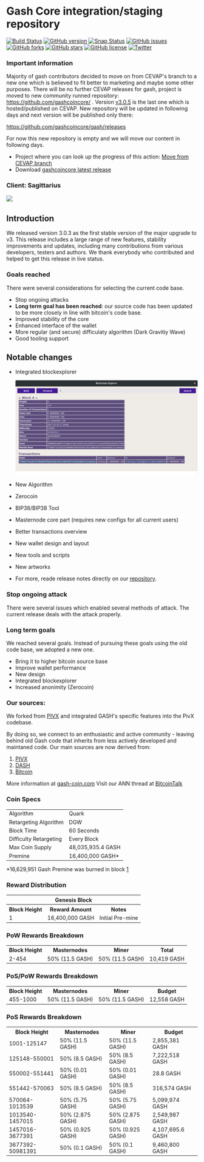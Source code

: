 Gash Core integration/staging repository
=====================================

[![Build Status](https://travis-ci.org/cevap/gash.svg?branch=master)](https://travis-ci.org/cevap/gash) [![GitHub version](https://badge.fury.io/gh/cevap%2Fgash.svg)](https://badge.fury.io/gh/cevap%2Fgash) [![Snap Status](https://build.snapcraft.io/badge/cevap/gash.svg)](https://build.snapcraft.io/user/cevap/gash) [![GitHub issues](https://img.shields.io/github/issues/cevap/gash.svg)](https://github.com/cevap/gash/issues) [![GitHub forks](https://img.shields.io/github/forks/cevap/gash.svg)](https://github.com/cevap/gash/network) [![GitHub stars](https://img.shields.io/github/stars/cevap/gash.svg)](https://github.com/cevap/gash/stargazers) [![GitHub license](https://img.shields.io/github/license/cevap/gash.svg)](https://github.com/cevap/gash) [![Twitter](https://img.shields.io/twitter/url/https/github.com/cevap/gash.svg?style=social)](https://twitter.com/intent/tweet?text=Wow:&url=https%3A%2F%2Fgithub.com%2Fcevap%2Fgash)

### Important information

Majority of gash contributors decided to move on from CEVAP's branch to a new one which is believed to fit better to marketing and maybe some other purposes. There will be no further CEVAP releases for gash, project is moved to new community runned repository: https://github.com/gashcoincore/ . Version [v3.0.5](https://github.com/cevap/gash/releases/tag/3.0.5) is the last one which is hosted/published on CEVAP. New repository will be updated in following days and next version will be published only there: 

  https://github.com/gashcoincore/gash/releases
  
For now this new repository is empty and we will move our content in following days. 

  - Project where you can look up the progress of this action: [Move from CEVAP branch](https://github.com/orgs/gashcoincore/projects/1)
  - Download [gashcoincore latest release](https://github.com/gashcoincore/gash/releases)

### Client: Sagittarius

![](assets/images/Sagittarius.jpg)

## Introduction

We released version 3.0.3 as the first stable version of the major upgrade to v3. This release includes a large range of new features, stability improvements and updates, including many contributions from various developers, testers and authors. We thank everybody who contributed and helped to get this release in live status.

### Goals reached

There were several considerations for selecting the current code base.

  - Stop ongoing attacks
  - **Long term goal has been reached**: our source code has been updated to be more closely in line with bitcoin's code base.
  - Improved stability of the core
  - Enhanced interface of the wallet
  - More regular (and secure) difficulaty algorithm (Dark Gravitiy Wave)
  - Good tooling support
 
## Notable changes

 - Integrated blockexplorer

   ![Blockexplorer](assets/images/integrated-blockexplorer.png)

 - New Algorithm
 - Zerocoin
 - BIP38/BIP38 Tool
 - Masternode core part (requires new configs for all current users)
 - Better transactions overview
 - New wallet design and layout
 - New tools and scripts
 - New artworks
 - For more, reade release notes directly on our [repository](https://github.com/cevap/gash).
### Stop ongoing attack

There were several issues which enabled several methods of attack. The current release deals with the attack properly.

### Long term goals
We reached several goals. Instead of pursuing these goals using the old code base, we adopted a new one.

 - Bring it to higher bitcoin source base
 - Improve wallet performance
 - New design
 - Integrated blockexplorer
 - Increased anonimity (Zerocoin)

### Our sources: 
We forked from [PIVX](https://github.com/PIVX-Project/PIVX) and integrated GASH's specific features into the PivX codebase.

By doing so, we connect to an enthusiastic and active community - leaving behind old Gash code that inherits from less actively developed and maintaned code. Our main sources are now derived from:

  1. [PIVX](https://github.com/PIVX-Project/PIVX)
  1. [DASH](https://github.com/dashpay/dash)
  1. [Bitcoin](https://github.com/bitcoin/bitcoin)


More information at [gash-coin.com](https://www.gash-coin.com) Visit our ANN thread at [BitcoinTalk](https://bitcointalk.org/index.php?topic=1443633.7200)

### Coin Specs
<table>
<tr><td>Algorithm</td><td>Quark</td></tr>
<tr><td>Retargeting Algorithm</td><td>DGW</td></tr>
<tr><td>Block Time</td><td>60 Seconds</td></tr>
<tr><td>Difficulty Retargeting</td><td>Every Block</td></tr>
<tr><td>Max Coin Supply</td><td>48,035,935.4 GASH</td></tr>
<tr><td>Premine</td><td>16,400,000 GASH*</td></tr>
</table>

*16,629,951 Gash Premine was burned in block [1](https://chainz.cryptoid.info/gash/block.dws?000000ed2f68cd6c7935831cc1d473da7c6decdb87e8b5dba0afff0b00002690.htm)

### Reward Distribution

<table>
<th colspan=4>Genesis Block</th>
<tr><th>Block Height</th><th>Reward Amount</th><th>Notes</th></tr>
<tr><td>1</td><td>16,400,000 GASH</td><td>Initial Pre-mine</td></tr>
</table>

### PoW Rewards Breakdown

<table>
<th>Block Height</th><th>Masternodes</th><th>Miner</th><th>Total</th>
<tr><td>2-454</td><td>50% (11.5 GASH)</td><td>50% (11.5 GASH)</td><td>10,419 GASH</td></tr>
</table>

### PoS/PoW Rewards Breakdown

<table>
<th>Block Height</th><th>Masternodes</th><th>Miner</th><th>Budget</th>
<tr><td>455-1000</td><td>50% (11.5 GASH)</td><td>50% (11.5 GASH)</td><td>12,558 GASH</td></tr>
</table>

### PoS Rewards Breakdown

<table>
<th>Block Height</th><th>Masternodes</th><th>Miner</th><th>Budget</th>
<tr><td>1001-125147</td><td>50% (11.5 GASH)</td><td>50% (11.5 GASH)</td><td>2,855,381 GASH</td></tr>
<tr><td>125148-550001</td><td>50% (8.5 GASH)</td><td>50% (8.5 GASH)</td><td>7,222,518 GASH</td></tr>
<tr><td>550002-551441</td><td>50% (0.01 GASH)</td><td>50% (0.01 GASH)</td><td>28.8 GASH</td></tr>
<tr><td>551442-570063</td><td>50% (8.5 GASH)</td><td>50% (8.5 GASH)</td><td>316,574 GASH</td></tr>
<tr><td>570064-1013539</td><td>50% (5.75 GASH)</td><td>50% (5.75 GASH)</td><td>5,099,974 GASH</td></tr>
<tr><td>1013540-1457015</td><td>50% (2.875 GASH)</td><td>50% (2.875 GASH)</td><td>2,549,987 GASH</td></tr>
<tr><td>1457016-3677391</td><td>50% (0.925 GASH)</td><td>50% (0.925 GASH)</td><td>4,107,695.6 GASH</td></tr>
<tr><td>3677392-50981391</td><td>50% (0.1 GASH)</td><td>50% (0.1 GASH)</td><td>9,460,800 GASH</td></tr>
</table>

